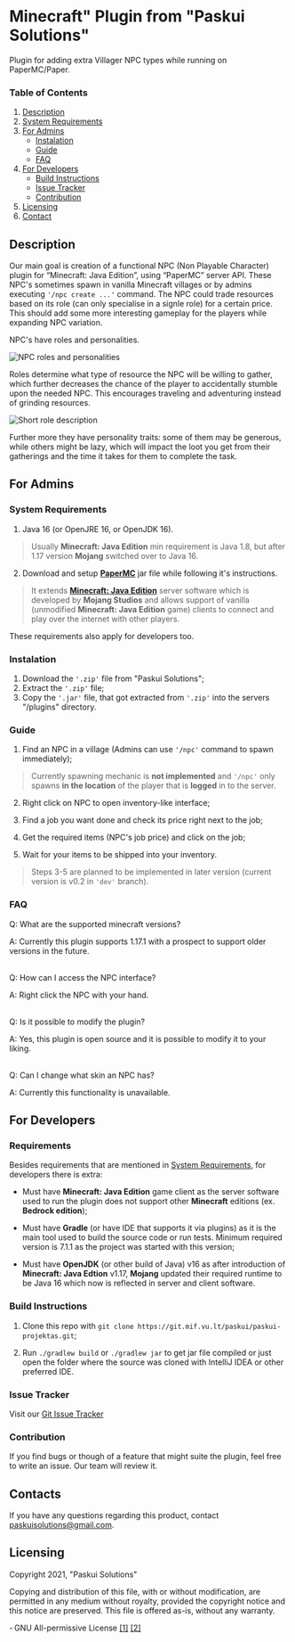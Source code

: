 # Minecraft" Plugin from "Paskui Solutions"

Plugin for adding extra Villager NPC types while running on PaperMC/Paper.

### Table of Contents

1. [Description](#description)
1. [System Requirements](#system-requirements)
1. [For Admins](#for-admins)
   - [Instalation](#instalation)
   - [Guide](#guide)
   - [FAQ](#faq)
1. [For Developers](#for-developers)
   - [Build Instructions](#build-instructions)
   - [Issue Tracker](#issue-tracker)
   - [Contribution](#contribution)
1. [Licensing](#licensing)
1. [Contact](#contact)

## Description

Our main goal is creation of a functional NPC (Non Playable Character) plugin for
“Minecraft: Java Edition”, using “PaperMC” server API. These NPC's sometimes spawn
in vanilla Minecraft villages or by admins executing `'/npc create ...'` command.
The NPC could trade resources based on its role (can only specialise in a signle
role) for a certain price. This should add some more interesting gameplay for the
players while expanding NPC variation.

NPC's have roles and personalities.

![NPC roles and personalities](doc/pictures/rolepersonalitygraph.png)

Roles determine what type of resource the NPC will be willing to gather, which further
decreases the chance of the player to accidentally stumble upon the needed NPC. This
encourages traveling and adventuring instead of grinding resources.

![Short role description](doc/pictures/rolepersonality.png)

Further more they have personality traits: some of them may be generous, while others
might be lazy, which will impact the loot you get from their gatherings and the time
it takes for them to complete the task.

## For Admins

### System Requirements

1. Java 16 (or OpenJRE 16, or OpenJDK 16).

> Usually **Minecraft: Java Edition** min requirement is Java 1.8,
> but after 1.17 version **Mojang** switched over to Java 16.

2. Download and setup [**PaperMC**](https://github.com/PaperMC/Paper) jar file
    while following it's instructions.

> It extends [**Minecraft: Java Edition**](https://minecraft.fandom.com/wiki/Java_Edition)
> server software which is developed by **Mojang Studios** and allows support of vanilla
> (unmodified **Minecraft: Java Edition** game) clients to connect and play over the
> internet with other players.

These requirements also apply for developers too.

### Instalation

1. Download the `'.zip'` file from "Paskui Solutions";
2. Extract the `'.zip'` file;
3. Copy the `'.jar'` file, that got extracted from `'.zip'` into the servers "/plugins" directory.

### Guide

1. Find an NPC in a village (Admins can use `'/npc'` command to spawn immediately);

> Currently spawning mechanic is **not implemented** and `'/npc'` only spawns **in the location**
> of the player that is **logged** in to the server.

2. Right click on NPC to open inventory-like interface;

3. Find a job you want done and check its price right next to the job;

4. Get the required items (NPC's job price) and click on the job;

5. Wait for your items to be shipped into your inventory.

> Steps 3-5 are planned to be implemented in later version
> (current version is v0.2 in `'dev'` branch).

### FAQ

Q: What are the supported minecraft versions?

A: Currently this plugin supports 1.17.1 with a prospect to support older
versions in the future.

<br>
Q: How can I access the NPC interface?

A: Right click the NPC with your hand.

<br>
Q: Is it possible to modify the plugin?

A: Yes, this plugin is open source and it is possible to modify it to your liking.

<br>
Q: Can I change what skin an NPC has?

A: Currently this functionality is unavailable.

## For Developers

### Requirements

Besides requirements that are mentioned in [System Requirements](#system-requirements), for
developers there is extra:

- Must have **Minecraft: Java Edition** game client as the server software used to run the plugin
does not support other **Minecraft** editions (ex. **Bedrock edition**);

- Must have **Gradle** (or have IDE that supports it via plugins) as it is the
main tool used to build the source code or run tests. Minimum required version
is 7.1.1 as the project was started with this version;

- Must have **OpenJDK** (or other build of Java) v16 as after introduction of
**Minecraft: Java Edtion** v1.17, **Mojang** updated their required runtime to be
Java 16 which now is reflected in server and client software.

### Build Instructions

1. Clone this repo with `git clone https://git.mif.vu.lt/paskui/paskui-projektas.git`;

2. Run `./gradlew build` or `./gradlew jar` to get jar file compiled or just open the folder where the source was cloned with IntelliJ IDEA or other preferred IDE.

### Issue Tracker

Visit our [Git Issue Tracker](https://git.mif.vu.lt/paskui/paskui-projektas/-/issues)

### Contribution

If you find bugs or though of a feature that might suite the plugin, feel free to write an issue.
Our team will review it.

## Contacts

If you have any questions regarding this product, contact paskuisolutions@gmail.com.

## Licensing

Copyright 2021, "Paskui Solutions"

Copying and distribution of this file, with or without modification, are permitted in any medium without royalty, provided the copyright notice and this notice are preserved. This file is offered as-is, without any warranty.

- GNU All-permissive License
[[1]](https://www.gnu.org/licenses/license-list.html#GNUAllPermissive)
[[2]](https://www.gnu.org/prep/maintain/html_node/License-Notices-for-Other-Files.html)
